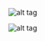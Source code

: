 ![alt tag](https://raw.githubusercontent.com/laszlodaniel/ChryslerCCDSCIScanner/master/PCB/renders/ChryslerCCDSCIScanner_V140_top_render.png)

![alt tag](https://raw.githubusercontent.com/laszlodaniel/ChryslerCCDSCIScanner/master/PCB/renders/ChryslerCCDSCIScanner_V140_bottom_render.png)